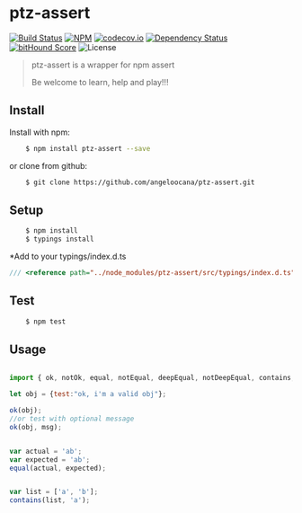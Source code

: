 # ptz-assert

[![Build Status](https://travis-ci.org/angeloocana/ptz-assert.svg)](https://travis-ci.org/angeloocana/ptz-assert)
[![NPM](https://img.shields.io/npm/v/ptz-assert.svg)](https://www.npmjs.com/package/ptz-assert)
[![codecov.io](http://codecov.io/github/angeloocana/ptz-assert/coverage.svg)](http://codecov.io/github/angeloocana/ptz-assert)
[![Dependency Status](https://gemnasium.com/angeloocana/ptz-assert.svg)](https://gemnasium.com/angeloocana/ptz-assert)
[![bitHound Score](https://www.bithound.io/github/gotwarlost/istanbul/badges/score.svg)](https://www.bithound.io/github/angeloocana/ptz-assert)
![License](https://img.shields.io/npm/l/ptz-assert.svg)

> ptz-assert is a wrapper for npm assert
>
> Be welcome to learn, help and play!!!

## Install

Install with npm:

```bash
    $ npm install ptz-assert --save
```

or clone from github:

```bash
    $ git clone https://github.com/angeloocana/ptz-assert.git
```

## Setup

```bash
    $ npm install 
    $ typings install
```

*Add to your typings/index.d.ts

```ts
/// <reference path="../node_modules/ptz-assert/src/typings/index.d.ts" />
```

## Test

```bash
    $ npm test
``` 


## Usage

```js

import { ok, notOk, equal, notEqual, deepEqual, notDeepEqual, contains, notEmptyString, notEmptyArray, emptyArray } from "ptz-assert";

let obj = {test:"ok, i'm a valid obj"};

ok(obj);
//or test with optional message 
ok(obj, msg);


var actual = 'ab';
var expected = 'ab';
equal(actual, expected);


var list = ['a', 'b'];
contains(list, 'a');

```


